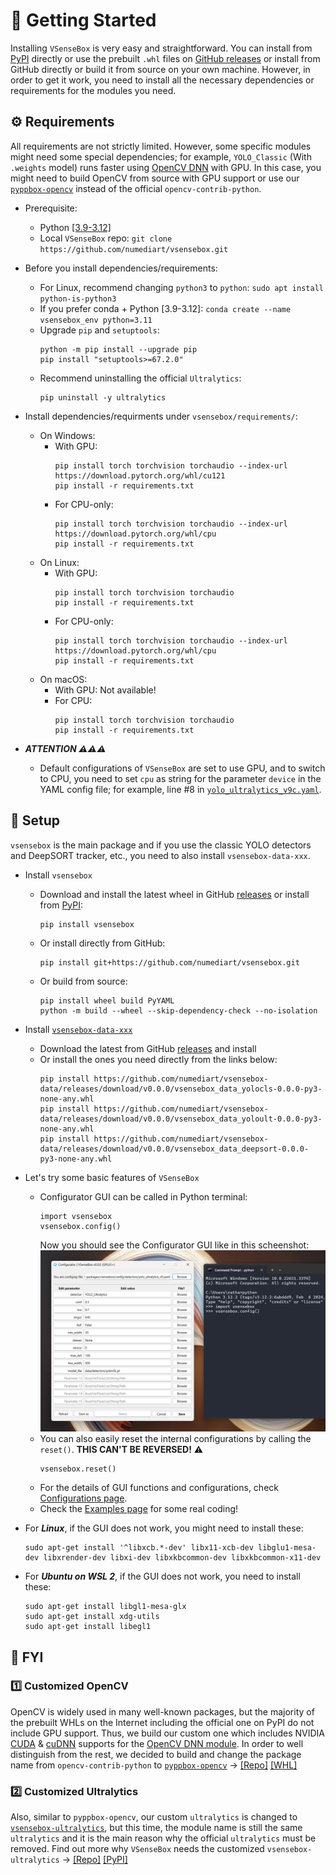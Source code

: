 # 🚀 Getting Started

Installing `VSenseBox` is very easy and straightforward. You can install from [PyPI](https://pypi.org/project/vsensebox/) directly or use the prebuilt `.whl` files on [GitHub releases](https://github.com/numediart/vsensebox/releases) or install from GitHub directly or build it from source on your own machine. However, in order to get it work, you need to install all the necessary dependencies or requirements for the modules you need.

## ⚙️ Requirements

All requirements are not strictly limited. However, some specific modules might need some special dependencies; for example, `YOLO_Classic` (With `.weights` model) runs faster using [OpenCV DNN](https://docs.opencv.org/4.x/d2/d58/tutorial_table_of_content_dnn.html) with GPU. In this case, you might need to build OpenCV from source with GPU support or use our [`pyppbox-opencv`](https://github.com/rathaumons/opencv-for-pyppbox) instead of the official `opencv-contrib-python`.

* Prerequisite: 
  - Python [[3.9-3.12]](https://www.python.org/downloads/)
  - Local `VSenseBox` repo: `git clone https://github.com/numediart/vsensebox.git`

* Before you install dependencies/requirements:
  - For Linux, recommend changing `python3` to `python`: `sudo apt install python-is-python3`
  - If you prefer conda + Python [3.9-3.12]: `conda create --name vsensebox_env python=3.11`
  - Upgrade `pip` and `setuptools`:
    ```
    python -m pip install --upgrade pip
    pip install "setuptools>=67.2.0"
    ```
  - Recommend uninstalling the official `Ultralytics`: 
    ```
    pip uninstall -y ultralytics
    ```

* Install dependencies/requirments under `vsensebox/requirements/`: 
  - On Windows:
    - With GPU:
      ```
      pip install torch torchvision torchaudio --index-url https://download.pytorch.org/whl/cu121
      pip install -r requirements.txt
      ```
    - For CPU-only:
      ```
      pip install torch torchvision torchaudio --index-url https://download.pytorch.org/whl/cpu
      pip install -r requirements.txt
      ```
  - On Linux:
    - With GPU:
      ```
      pip install torch torchvision torchaudio
      pip install -r requirements.txt
      ```
    - For CPU-only:
      ```
      pip install torch torchvision torchaudio --index-url https://download.pytorch.org/whl/cpu
      pip install -r requirements.txt
      ```
  - On macOS:
    - With GPU: Not available!
    - For CPU:
      ```
      pip install torch torchvision torchaudio
      pip install -r requirements.txt
      ```

* ***ATTENTION ⚠️⚠️⚠️***
  - Default configurations of `VSenseBox` are set to use GPU, and to switch to CPU, you need to set `cpu` as string for the parameter `device` in the YAML config file; for example, line #8 in [`yolo_ultralytics_v9c.yaml`](https://github.com/numediart/vsensebox/blob/main/vsensebox/config/detectors/yolo_ultralytics_v9c.yaml).


## 💽 Setup

`vsensebox` is the main package and if you use the classic YOLO detectors and DeepSORT tracker, etc., you need to also install `vsensebox-data-xxx`.

* Install `vsensebox`
  - Download and install the latest wheel in GitHub [releases](https://github.com/numediart/vsensebox/releases) or install from [PyPI](https://pypi.org/project/vsensebox/):
    ```
    pip install vsensebox
    ``` 
  - Or install directly from GitHub:
    ```
    pip install git+https://github.com/numediart/vsensebox.git
    ```
  - Or build from source:
    ```
    pip install wheel build PyYAML
    python -m build --wheel --skip-dependency-check --no-isolation
    ```

* Install [`vsensebox-data-xxx`](https://github.com/numediart/vsensebox-data/)
  - Download the latest from GitHub [releases](https://github.com/numediart/vsensebox-data/releases) and install
  - Or install the ones you need directly from the links below:
    ```
    pip install https://github.com/numediart/vsensebox-data/releases/download/v0.0.0/vsensebox_data_yolocls-0.0.0-py3-none-any.whl
    pip install https://github.com/numediart/vsensebox-data/releases/download/v0.0.0/vsensebox_data_yoloult-0.0.0-py3-none-any.whl
    pip install https://github.com/numediart/vsensebox-data/releases/download/v0.0.0/vsensebox_data_deepsort-0.0.0-py3-none-any.whl
    ```

* Let's try some basic features of `VSenseBox`
  - Configurator GUI can be called in Python terminal:
    ```
    import vsensebox
    vsensebox.config()
    ```
    Now you should see the Configurator GUI like in this scheenshot:
    <img src="https://raw.githubusercontent.com/rathaROG/screenshot/master/VSenseBox/vsensebox_config_gui.jpg">
  - You can also easily reset the internal configurations by calling the `reset()`. **THIS CAN'T BE REVERSED!** ⚠️
    ```
    vsensebox.reset()
    ```
  - For the details of GUI functions and configurations, check [Configurations page](https://numediart.github.io/vsensebox/vsensebox/config.html).
  - Check the [Examples page](https://numediart.github.io/vsensebox/examples.html) for some real coding!
* For ***Linux***, if the GUI does not work, you might need to install these:
  ```
  sudo apt-get install '^libxcb.*-dev' libx11-xcb-dev libglu1-mesa-dev libxrender-dev libxi-dev libxkbcommon-dev libxkbcommon-x11-dev
  ```
* For ***Ubuntu on WSL 2***, if the GUI does not work, you need to install these:
  ```
  sudo apt-get install libgl1-mesa-glx
  sudo apt-get install xdg-utils
  sudo apt-get install libegl1
  ```

## 📢 FYI

### 1️⃣ Customized OpenCV

OpenCV is widely used in many well-known packages, but the majority of the prebuilt WHLs on the Internet including the official one on PyPI do not include GPU support. Thus, we build our custom one which includes NVIDIA [CUDA](https://developer.nvidia.com/cuda-downloads) & [cuDNN](https://developer.nvidia.com/rdp/cudnn-download) supports for the [OpenCV DNN module](https://docs.opencv.org/4.x/d2/d58/tutorial_table_of_content_dnn.html). In order to well distinguish from the rest, we decided to build and change the package name from `opencv-contrib-python` to [`pyppbox-opencv`](https://github.com/rathaumons/opencv-for-pyppbox) -> [[Repo]](https://github.com/rathaumons/opencv-for-pyppbox) [[WHL]](https://github.com/rathaumons/opencv-for-pyppbox/releases)

### 2️⃣ Customized Ultralytics

Also, similar to `pyppbox-opencv`, our custom `ultralytics` is changed to [`vsensebox-ultralytics`](https://github.com/numediart/ultralytics-for-vsensebox), but this time, the module name is still the same `ultralytics` and it is the main reason why the official `ultralytics` must be removed. Find out more why `VSenseBox` needs the customized `vsensebox-ultralytics` -> [[Repo]](https://github.com/numediart/ultralytics-for-vsensebox) [[PyPI]](https://pypi.org/project/vsensebox-ultralytics/)
